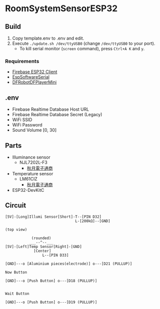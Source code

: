 # RoomSystemSensorESP32

## Build
1. Copy template.env to .env and edit.
2. Execute `./update.sh /dev/ttyUSB0` (change `/dev/ttyUSB0` to your port).
    - To kill serial monitor (`screen` command), press `Ctrl+A K` and `y`.

### Requirements
- [Firebase ESP32 Client](https://github.com/mobizt/Firebase-ESP32)
- [EspSoftwareSerial](https://github.com/plerup/espsoftwareserial)
- [DFRobotDFPlayerMini](https://github.com/DFRobot/DFRobotDFPlayerMini)

## .env
- Firebase Realtime Database Host URL
- Firebase Realtime Database Secret (Legacy)
- WiFi SSID
- WiFi Password
- Sound Volume [0, 30]

## Parts
- Illuminance sensor
  - NJL7202L-F3
    - [秋月電子通商](http://akizukidenshi.com/catalog/g/gI-08910/)
- Temperature sensor
  - LM61CIZ
    - [秋月電子通商](http://akizukidenshi.com/catalog/g/gI-11160/)
- ESP32-DevKitC

## Circuit
```
[5V]-[Long]Illumi Sensor[Short]-T--[PIN D32]
                                L-[200kΩ]--[GND]
```

```
(top view)

            (rounded)
           ___--^--___
[5V]-[Left]Temp Sensor[Right]-[GND]
             [Center]
                 L--[PIN D33]
```

```
[GND]---o [Aluminium pieces(electrode)] o---[D21 (PULLUP)]
```

```
Now Button

[GND]---o [Push Button] o---[D18 (PULLUP)]


Wait Button

[GND]---o [Push Button] o---[D19 (PULLUP)]
```
